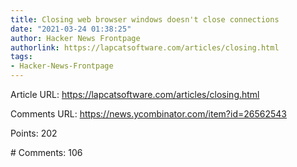 ```yaml
---
title: Closing web browser windows doesn't close connections
date: "2021-03-24 01:38:25"
author: Hacker News Frontpage
authorlink: https://lapcatsoftware.com/articles/closing.html
tags:
- Hacker-News-Frontpage
---
```


<p>Article URL: <a href="https://lapcatsoftware.com/articles/closing.html">https://lapcatsoftware.com/articles/closing.html</a></p>
<p>Comments URL: <a href="https://news.ycombinator.com/item?id=26562543">https://news.ycombinator.com/item?id=26562543</a></p>
<p>Points: 202</p>
<p># Comments: 106</p>
